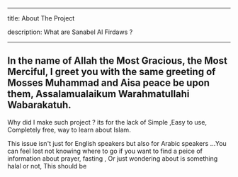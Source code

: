 
---

title: About The Project

description: What are Sanabel Al Firdaws ?

  

---

  

## In the name of Allah the Most Gracious, the Most Merciful, I greet you with the same greeting of Mosses Muhammad and Aisa peace be upon them, Assalamualaikum Warahmatullahi Wabarakatuh.

Why did I make such project ? its for the lack of Simple ,Easy to use, Completely free, way to learn about Islam.

  

This issue isn't just for English speakers but also for Arabic speakers ...You can feel lost not knowing where to go if you want to find a peice of information about prayer, fasting , Or just wondering about is something halal or not, This should be

<!--stackedit_data:

eyJoaXN0b3J5IjpbMTM4NDYwOTcwMywxNzIzOTI3MTE5LDEwNT

U1NzI4NDIsLTE0MjI0MjM1NCwtMjA4ODc0NjYxMl19

-->
<!--stackedit_data:
eyJoaXN0b3J5IjpbMTI1MjU4MjQzMCwtODkwMDYyNDg3LDMwMz
c0MTQxNF19
-->